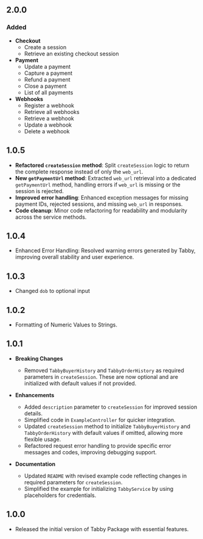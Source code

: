 ## 2.0.0

### Added

- **Checkout**
  - Create a session
  - Retrieve an existing checkout session
- **Payment**
  - Update a payment
  - Capture a payment
  - Refund a payment
  - Close a payment
  - List of all payments
- **Webhooks**
  - Register a webhook
  - Retrieve all webhooks
  - Retrieve a webhook
  - Update a webhook
  - Delete a webhook

## 1.0.5

- **Refactored `createSession` method**: Split `createSession` logic to return the complete response instead of only the `web_url`.
- **New `getPaymentUrl` method**: Extracted `web_url` retrieval into a dedicated `getPaymentUrl` method, handling errors if `web_url` is missing or the session is rejected.
- **Improved error handling**: Enhanced exception messages for missing payment IDs, rejected sessions, and missing `web_url` in responses.
- **Code cleanup**: Minor code refactoring for readability and modularity across the service methods.

## 1.0.4

- Enhanced Error Handling: Resolved warning errors generated by Tabby, improving overall stability and user experience.

## 1.0.3

- Changed `dob` to optional input

## 1.0.2

- Formatting of Numeric Values to Strings.

## 1.0.1

- **Breaking Changes**
  - Removed `TabbyBuyerHistory` and `TabbyOrderHistory` as required parameters in `createSession`. These are now optional and are initialized with default values if not provided.
- **Enhancements**

  - Added `description` parameter to `createSession` for improved session details.
  - Simplified code in `ExampleController` for quicker integration.
  - Updated `createSession` method to initialize `TabbyBuyerHistory` and `TabbyOrderHistory` with default values if omitted, allowing more flexible usage.
  - Refactored request error handling to provide specific error messages and codes, improving debugging support.

- **Documentation**
  - Updated `README` with revised example code reflecting changes in required parameters for `createSession`.
  - Simplified the example for initializing `TabbyService` by using placeholders for credentials.

## 1.0.0

- Released the initial version of Tabby Package with essential features.
